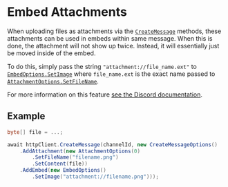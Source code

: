 # Embed Attachments
When uploading files as attachments via the [`CreateMessage`](xref:Discore.Http.DiscordHttpClient.CreateMessage*) methods, these attachments can be used in embeds within same message. When this is done, the attachment will not show up twice. Instead, it will essentially just be moved inside of the embed.

To do this, simply pass the string `"attachment://file_name.ext"` to [`EmbedOptions.SetImage`](xref:Discore.Http.EmbedOptions.SetImage*) where `file_name.ext` is the exact name passed to [`AttachmentOptions.SetFileName`](xref:Discore.Http.AttachmentOptions.SetFileName*).

For more information on this feature [see the Discord documentation](https://discord.com/developers/docs/reference#editing-message-attachments-using-attachments-within-embeds).

## Example
```csharp
byte[] file = ...;

await httpClient.CreateMessage(channelId, new CreateMessageOptions()
    .AddAttachment(new AttachmentOptions(0)
        .SetFileName("filename.png")
        .SetContent(file))
    .AddEmbed(new EmbedOptions()
        .SetImage("attachment://filename.png")));
```
